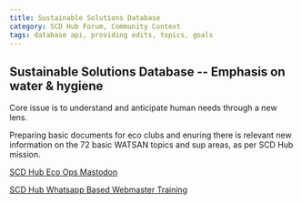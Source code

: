 ```yaml
---
title: Sustainable Solutions Database
category: SCD Hub Forum, Community Context
tags: database api, providing edits, topics, goals
---
```


## Sustainable Solutions Database -- Emphasis on water & hygiene

Core issue is to understand and anticipate human needs through a new lens. 

Preparing basic documents for eco clubs and enuring there is relevant new information on the 72 basic WATSAN topics and sup areas, as per SCD Hub mission.


[SCD Hub Eco Ops Mastodon](https://mastodon.social/invite/qhpvkUeA)

[SCD Hub Whatsapp Based Webmaster Training](https://chat.whatsapp.com/Ep2Fv6PQtW94vXx7JO2Uft)


